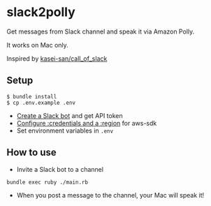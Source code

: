 # slack2polly
Get messages from Slack channel and speak it via Amazon Polly.

It works on Mac only.

Inspired by [kasei-san/call_of_slack](https://github.com/kasei-san/call_of_slack)

## Setup

```
$ bundle install
$ cp .env.example .env
```

- [Create a Slack bot](https://slack.com/services/new/bot) and get API token
- [Configure :credentials and a :region](http://docs.aws.amazon.com/sdkforruby/api/) for aws-sdk
- Set environment variables in `.env`

## How to use
- Invite a Slack bot to a channel

```
bundle exec ruby ./main.rb
```

- When you post a message to the channel, your Mac will speak it!
